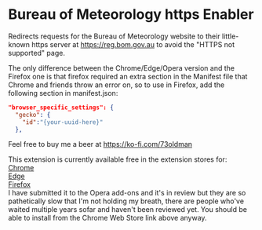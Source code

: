 # Bureau of Meteorology https Enabler
Redirects requests for the Bureau of Meteorology website to their little-known https server at https://reg.bom.gov.au to avoid the "HTTPS not supported" page.

The only difference between the Chrome/Edge/Opera version and the Firefox one is that firefox required an extra section in the Manifest file that Chrome and friends throw an error on, so to use in Firefox, add the following section in manifest.json:
```json
"browser_specific_settings": {
  "gecko": {
    "id":"{your-uuid-here}"
  },
```

Feel free to buy me a beer at https://ko-fi.com/73oldman

This extension is currently available free in the extension stores for:<br /> 
[Chrome](https://chromewebstore.google.com/detail/bureau-of-meteorology-htt/hbkpgmpejibghnedepcminnfjmiepoii)<br /> 
[Edge](https://microsoftedge.microsoft.com/addons/detail/bureau-of-meteorology-htt/jccjppajcjhnnpafkpcdlbhojhefacgg)<br /> 
[Firefox](https://addons.mozilla.org/en-US/firefox/addon/bureau-of-meteorology-https/)<br />
I have submitted it to the Opera add-ons and it's in review but they are so pathetically slow that I'm not holding my breath, there are people who've waited multiple years sofar and haven't been reviewed yet. You should be able to install from the Chrome Web Store link above anyway.<br /> 
